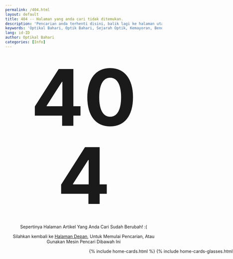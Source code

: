```yaml
---
permalink: /404.html
layout: default
title: 404 -- Halaman yang anda cari tidak ditemukan.
description: 'Pencarian anda terhenti disini, balik lagi ke halaman utama di Optikal Bahari'
keywords: 'Optikal Bahari, Optik Bahari, Sejarah Optik, Kemayoran, Bendungan Jago, Benjo'
lang: id-ID
author: Optikal Bahari
categories: [Info]
---
```


<style type="text/css" media="screen">
  .container {
    margin: 10px auto;
    min-width:1024px;
    text-align: center;
  }
  h1 {
    margin: 30px 0;
    font-size: 18em;
    line-height: 1;
    letter-spacing: -1px;
    text-align: center;
  }
  p {
    text-align: center;
  }
</style>

<div class="card-body">
    <h1>404</h1>
    <p class="card-text text-justify">
        Sepertinya Halaman Artikel Yang Anda Cari Sudah Berubah! :(    
    </p>          
    <p>
        Silahkan kembali ke <a href="{{"/" | relative_url }}" title="Beranda">Halaman Depan</a>, 
        Untuk Memulai Pencarian, Atau Gunakan Mesin Pencari Dibawah Ini
    </p>
    <script async src="https://cse.google.com/cse.js?cx=b3ce2de7b5ba54300">
    </script>
    <div class="gcse-search">
    </div>
</div>


<div class="container">
  {% include home-cards.html %}
	{% include home-cards-glasses.html %}  
</div>
